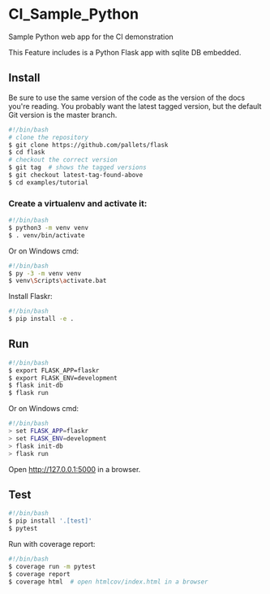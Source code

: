 # CI_Sample_Python
Sample Python web app for the CI demonstration

This Feature includes is a Python Flask app with sqlite DB embedded.

## Install

Be sure to use the same version of the code as the version of the docs you're reading. You probably want the latest tagged version, but the default Git version is the master branch.

```bash
#!/bin/bash
# clone the repository
$ git clone https://github.com/pallets/flask
$ cd flask
# checkout the correct version
$ git tag  # shows the tagged versions
$ git checkout latest-tag-found-above
$ cd examples/tutorial
```

### Create a virtualenv and activate it:

```bash
#!/bin/bash
$ python3 -m venv venv
$ . venv/bin/activate
```

Or on Windows cmd:

```bash
#!/bin/bash
$ py -3 -m venv venv
$ venv\Scripts\activate.bat
```

Install Flaskr:

```bash
#!/bin/bash
$ pip install -e .
```

## Run

```bash
#!/bin/bash
$ export FLASK_APP=flaskr
$ export FLASK_ENV=development
$ flask init-db
$ flask run
```

Or on Windows cmd:

```bash
#!/bin/bash
> set FLASK_APP=flaskr
> set FLASK_ENV=development
> flask init-db
> flask run
```

Open <http://127.0.0.1:5000> in a browser.

## Test

```bash
#!/bin/bash
$ pip install '.[test]'
$ pytest
```

Run with coverage report:

```bash
#!/bin/bash
$ coverage run -m pytest
$ coverage report
$ coverage html  # open htmlcov/index.html in a browser
```